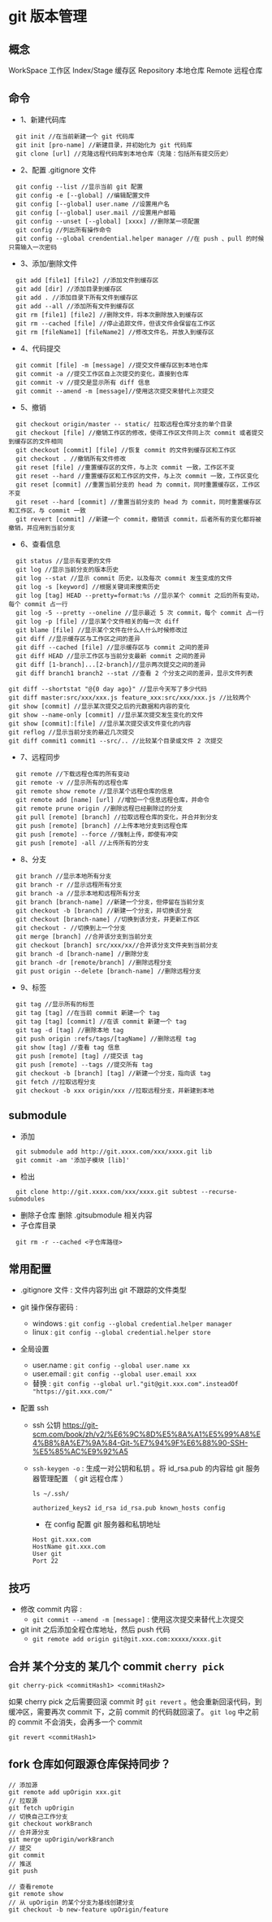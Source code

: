 # git 版本管理

## 概念

WorkSpace 工作区
Index/Stage 缓存区
Repository 本地仓库
Remote 远程仓库

## 命令

- 1、新建代码库
```
  git init //在当前新建一个 git 代码库
  git init [pro-name] //新建目录，并初始化为 git 代码库
  git clone [url] //克隆远程代码库到本地仓库（克隆：包括所有提交历史）
```
- 2、配置 .gitignore 文件
```
  git config --list //显示当前 git 配置
  git config -e [--global] //编辑配置文件
  git config [--global] user.name //设置用户名
  git config [--global] user.mail //设置用户邮箱
  git config --unset [--global] [xxxx] //删除某一项配置
  git config //列出所有操作命令
  git config --global crendential.helper manager //在 push 、pull 的时候只需输入一次密码
```
- 3、添加/删除文件
```
  git add [file1] [file2] //添加文件到缓存区
  git add [dir] //添加目录到缓存区
  git add . //添加目录下所有文件到缓存区
  git add --all //添加所有文件到缓存区
  git rm [file1] [file2] //删除文件，将本次删除放入到缓存区
  git rm --cached [file] //停止追踪文件，但该文件会保留在工作区
  git rm [fileName1] [fileName2] //修改文件名，并放入到缓存区
```
- 4、代码提交
```
  git commit [file] -m [message] //提交文件缓存区到本地仓库
  git commit -a //提交工作区自上次提交的变化，直接到仓库
  git commit -v //提交是显示所有 diff 信息
  git commit --amend -m [message]//使用这次提交来替代上次提交
```
- 5、撤销
```
  git checkout origin/master -- static/ 拉取远程仓库分支的单个目录
  git checkout [file] //撤销工作区的修改，使得工作区文件同上次 commit 或者提交到缓存区的文件相同
  git checkout [commit] [file] //恢复 commit 的文件到缓存区和工作区
  git checkout . //撤销所有文件修改
  git reset [file] //重置缓存区的文件，与上次 commit 一致，工作区不变
  git reset --hard //重置缓存区和工作区的文件，与上次 commit 一致，工作区变化
  git reset [commit] //重置当前分支的 head 为 commit，同时重置缓存区，工作区不变
  git reset --hard [commit] //重置当前分支的 head 为 commit，同时重置缓存区和工作区，与 commit 一致
  git revert [commit] //新建一个 commit，撤销该 commit，后者所有的变化都将被撤销，并应用到当前分支
```
- 6、查看信息
```
  git status //显示有变更的文件
  git log //显示当前分支的版本历史
  git log --stat //显示 commit 历史，以及每次 commit 发生变成的文件
  git log -s [keyword] //根据关键词来搜索历史
  git log [tag] HEAD --pretty=format:%s //显示某个 commit 之后的所有变动，每个 commit 占一行
  git log -5 --pretty --oneline //显示最近 5 次 commit，每个 commit 占一行
  git log -p [file] //显示某个文件相关的每一次 diff
  git blame [file] //显示某个文件在什么人什么时候修改过
  git diff //显示缓存区与工作区之间的差异
  git diff --cached [file] //显示缓存区与 commit 之间的差异
  git diff HEAD //显示工作区与当前分支最新 commit 之间的差异
  git diff [1-branch]...[2-branch]//显示两次提交之间的差异
  git diff branch1 branch2 --stat //查看 2 个分支之间的差异，显示文件列表

git diff --shortstat "@{0 day ago}" //显示今天写了多少代码
git diff master:src/xxx/xxx.js feature_xxx:src/xxx/xxx.js //比较两个
git show [commit] //显示某次提交之后的元数据和内容的变化
git show --name-only [commit] //显示某次提交发生变化的文件
git show [commit]:[file] //显示某次提交该文件变化的内容
git reflog //显示当前分支的最近几次提交
git diff commit1 commit1 --src/.. //比较某个目录或文件 2 次提交
```
- 7、远程同步
```
  git remote //下载远程仓库的所有变动
  git remote -v //显示所有的远程仓库
  git remote show remote //显示某个远程仓库的信息
  git remote add [name] [url] //增加一个信息远程仓库，并命令
  git remote prune origin //删除远程已经删除过的分支
  git pull [remote] [branch] //拉取远程仓库的变化，并合并到分支
  git push [remote] [branch] //上传本地分支到远程仓库
  git push [remote] --force //强制上传，即使有冲突
  git push [remote] -all //上传所有的分支
```
- 8、分支
```
  git branch //显示本地所有分支
  git branch -r //显示远程所有分支
  git branch -a //显示本地和远程所有分支
  git branch [branch-name] //新建一个分支，但停留在当前分支
  git checkout -b [branch] //新建一个分支，并切换该分支
  git checkout [branch-name] //切换到该分支，并更新工作区
  git checkout - //切换到上一个分支
  git merge [branch] //合并该分支到当前分支
  git checkout [branch] src/xxx/xx//合并该分支文件夹到当前分支
  git branch -d [branch-name] //删除分支
  git branch -dr [remote/branch] //删除远程分支
  git pust origin --delete [branch-name] //删除远程分支
```
- 9、标签
```
  git tag //显示所有的标签
  git tag [tag] //在当前 commit 新建一个 tag
  git tag [tag] [commit] //在该 commit 新建一个 tag
  git tag -d [tag] //删除本地 tag
  git push origin :refs/tags/[tagName] //删除远程 tag
  git show [tag] //查看 tag 信息
  git push [remote] [tag] //提交该 tag
  git push [remote] --tags //提交所有 tag
  git checkout -b [branch] [tag] //新建一个分支，指向该 tag
  git fetch //拉取远程分支
  git checkout -b xxx origin/xxx //拉取远程分支，并新建到本地
```

## submodule

- 添加
```
  git submodule add http://git.xxxx.com/xxx/xxxx.git lib
  git commit -am '添加子模块 [lib]'
```
- 检出
```
  git clone http://git.xxxx.com/xxx/xxxx.git subtest --recurse-submodules
```
- 删除子仓库
  删除 .gitsubmodule 相关内容
- 子仓库目录
```
  git rm -r --cached <子仓库路径>
```
## 常用配置

- .gitignore 文件 : 文件内容列出 git 不跟踪的文件类型
- git 操作保存密码 :
  - windows : `git config --global credential.helper manager`
  - linux : `git config --global credential.helper store`
- 全局设置
  - user.name : `git config --global user.name xx`
  - user.email : `git config --global user.email xxx`
  - 替换 : `git config --global url."git@git.xxx.com".insteadOf "https://git.xxx.com/"`
- 配置 ssh

  - ssh 公钥
    https://git-scm.com/book/zh/v2/%E6%9C%8D%E5%8A%A1%E5%99%A8%E4%B8%8A%E7%9A%84-Git-%E7%94%9F%E6%88%90-SSH-%E5%85%AC%E9%92%A5
  - `ssh-keygen -o` : 生成一对公钥和私钥 。将 id_rsa.pub 的内容给 git 服务器管理配置 （ git 远程仓库 ）

    ```
    ls ~/.ssh/

    authorized_keys2 id_rsa id_rsa.pub known_hosts config
    ```

    - 在 config 配置 git 服务器和私钥地址

    ```
    Host git.xxx.com
    HostName git.xxx.com
    User git
    Port 22
    ```

## 技巧

- 修改 commit 内容 :
  - `git commit --amend -m [message]` : 使用这次提交来替代上次提交
- git init 之后添加全程仓库地址，然后 push 代码
  - `git remote add origin git@git.xxx.com:xxxxx/xxxx.git`

## 合并 某个分支的 某几个 commit `cherry pick`

```
git cherry-pick <commitHash1> <commitHash2>
```

如果 cherry pick 之后需要回滚 commit 时 `git revert` 。他会重新回滚代码，到缓冲区，需要再次 commit 下，之前 commit 的代码就回滚了。 `git log` 中之前的 commit 不会消失，会再多一个 commit

```
git revert <commitHash1>
```

## fork 仓库如何跟源仓库保持同步？

```
// 添加源
git remote add upOrigin xxx.git
// 拉取源
git fetch upOrigin
// 切换自己工作分支
git checkout workBranch
// 合并源分支
git merge upOrigin/workBranch
// 提交
git commit 
// 推送
git push

// 查看remote
git remote show 
// 从 upOrigin 的某个分支为基线创建分支
git checkout -b new-feature upOrigin/feature
```
